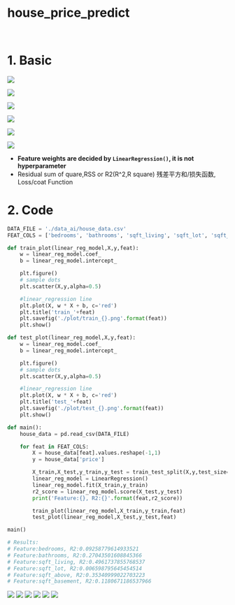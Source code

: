 # house_price_predict
 
# 1. Basic

![](https://github.com/davidkorea/house_price_predict/blob/master/images/basic1.jpg)

![](https://github.com/davidkorea/house_price_predict/blob/master/images/task.jpg)

![](https://github.com/davidkorea/house_price_predict/blob/master/images/method.jpg)

![](https://github.com/davidkorea/house_price_predict/blob/master/images/method2.jpg)

![](https://github.com/davidkorea/house_price_predict/blob/master/images/method3.jpg)

![](https://github.com/davidkorea/house_price_predict/blob/master/images/linearreg.jpg)


* **Feature weights are decided by ```LinearRegression()```, it is not hyperparameter**
* Residual sum of quare,RSS or R2(R^2,R square) 残差平方和/损失函数, Loss/coat Function
 
# 2. Code 

```python
DATA_FILE = './data_ai/house_data.csv'
FEAT_COLS = ['bedrooms', 'bathrooms', 'sqft_living', 'sqft_lot', 'sqft_above', 'sqft_basement']

def train_plot(linear_reg_model,X,y,feat):
    w = linear_reg_model.coef_
    b = linear_reg_model.intercept_

    plt.figure()
    # sample dots
    plt.scatter(X,y,alpha=0.5)

    #linear_regression line
    plt.plot(X, w * X + b, c='red')
    plt.title('train_'+feat)
    plt.savefig('./plot/train_{}.png'.format(feat))
    plt.show()

def test_plot(linear_reg_model,X,y,feat):
    w = linear_reg_model.coef_
    b = linear_reg_model.intercept_

    plt.figure()
    # sample dots
    plt.scatter(X,y,alpha=0.5)

    #linear_regression line
    plt.plot(X, w * X + b, c='red')
    plt.title('test_'+feat)
    plt.savefig('./plot/test_{}.png'.format(feat))
    plt.show()

def main():
    house_data = pd.read_csv(DATA_FILE)

    for feat in FEAT_COLS:
        X = house_data[feat].values.reshape(-1,1)
        y = house_data['price']

        X_train,X_test,y_train,y_test = train_test_split(X,y,test_size=1/3,random_state=10)
        linear_reg_model = LinearRegression()
        linear_reg_model.fit(X_train,y_train)
        r2_score = linear_reg_model.score(X_test,y_test)
        print('Feature:{}, R2:{}'.format(feat,r2_score))

        train_plot(linear_reg_model,X_train,y_train,feat)
        test_plot(linear_reg_model,X_test,y_test,feat)

main()

# Results:
# Feature:bedrooms, R2:0.09258779614933521
# Feature:bathrooms, R2:0.27043501608845366
# Feature:sqft_living, R2:0.4961737855768537
# Feature:sqft_lot, R2:0.006598795645454514
# Feature:sqft_above, R2:0.35340999022703223
# Feature:sqft_basement, R2:0.1180671186537966
```
![](https://github.com/davidkorea/house_price_predict/blob/master/plot/train_bathrooms.png)
![](https://github.com/davidkorea/house_price_predict/blob/master/plot/train_bedrooms.png)
![](https://github.com/davidkorea/house_price_predict/blob/master/plot/train_sqft_above.png)
![](https://github.com/davidkorea/house_price_predict/blob/master/plot/train_sqft_basement.png)
![](https://github.com/davidkorea/house_price_predict/blob/master/plot/train_sqft_living.pngv)
![](https://github.com/davidkorea/house_price_predict/blob/master/plot/train_sqft_lot.png)
